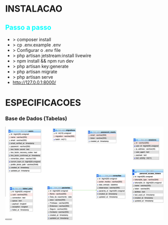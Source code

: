 # INSTALACAO

<h2 style="color:cyan">Passo a passo</h2>
<ul>
    <li> > composer install</li>
    <li> > cp .env.example .env</li>
    <li> > Configurar o .env file</li>
    <li> > php artisan jetstream:install livewire </li> 
    <li> > npm install && npm run dev</li>
    <li> > php artisan key:generate</li>
    <li> > php artisan migrate</li>
    <li> > php artisan serve</li>
    <li> <a href="http://127.0.0.1:8000/">http://127.0.0.1:8000/</a> </li>
</ul>

# ESPECIFICACOES

<h3>Base de Dados (Tabelas)</h3>

<img src="DB_SCHEMA-FINAL.png"/>
